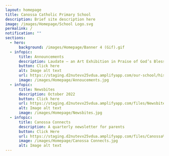 ```yaml
---
layout: homepage
title: Canossa Catholic Primary School
description: Brief site description here
image: /images/Homepage/School Logo.svg
permalink: /
notification: ""
sections:
  - hero:
      background: /images/Homepage/Banner 4 (Gif).gif
  - infopic:
      title: Announcements
      description: Laudate – an Art Exhibition in Praise of God’s Blessings
      button: Click here
      alt: Image alt text
      url: https://staging.d2nutevx25vdua.amplifyapp.com/our-school/history/celebrating-canossas-80th-birthday/laudate-exhibition/
      image: /images/Homepage/Annoucements.jpg
  - infopic:
      title: Newsbites
      description: October 2022
      button: Click here
      url: https://staging.d2nutevx25vdua.amplifyapp.com/files/Newsbites/Canossa%20Newsbites%20-%20October%202022.pdf
      alt: Image alt text
      image: /images/Homepage/Newsbites.jpg
  - infopic:
      title: Canossa Connects
      description: A quarterly newsletter for parents
      button: Click Here
      url: https://staging.d2nutevx25vdua.amplifyapp.com/files/Canossa%20Connects/Canossa%20Connects%202022%20Term%202-compressed.pdf
      image: /images/Homepage/Canossa Connects.jpg
      alt: Image alt text
---
```


